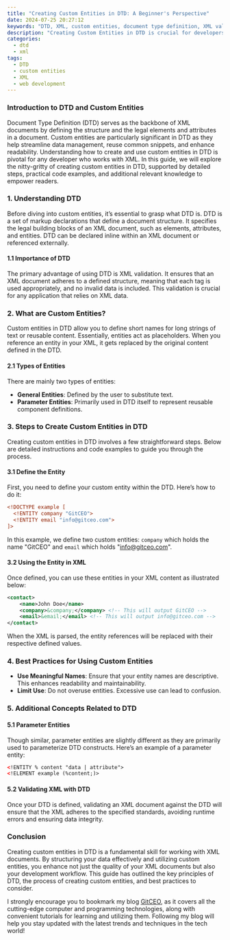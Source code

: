 ```yaml
---
title: "Creating Custom Entities in DTD: A Beginner's Perspective"
date: 2024-07-25 20:27:12
keywords: "DTD, XML, custom entities, document type definition, XML validation"
description: "Creating Custom Entities in DTD is crucial for developers dealing with XML. This guide provides a comprehensive understanding of how to define and use custom entities in Document Type Definitions. Learn the importance of DTD in XML validation, explore detailed steps to create custom entities, and understand various related concepts that facilitate effective XML handling. This article serves as an exhaustive tutorial for beginners aiming to gain a solid footing in working with DTD. Readers will also find insightful perspectives on the relevance and applications of DTD in modern web technologies."
categories:
  - dtd
  - xml
tags:
  - DTD
  - custom entities
  - XML
  - web development
---
```


### Introduction to DTD and Custom Entities

Document Type Definition (DTD) serves as the backbone of XML documents by defining the structure and the legal elements and attributes in a document. Custom entities are particularly significant in DTD as they help streamline data management, reuse common snippets, and enhance readability. Understanding how to create and use custom entities in DTD is pivotal for any developer who works with XML. In this guide, we will explore the nitty-gritty of creating custom entities in DTD, supported by detailed steps, practical code examples, and additional relevant knowledge to empower readers.

<!-- more -->

### 1. Understanding DTD

Before diving into custom entities, it’s essential to grasp what DTD is. DTD is a set of markup declarations that define a document structure. It specifies the legal building blocks of an XML document, such as elements, attributes, and entities. DTD can be declared inline within an XML document or referenced externally. 

#### 1.1 Importance of DTD

The primary advantage of using DTD is XML validation. It ensures that an XML document adheres to a defined structure, meaning that each tag is used appropriately, and no invalid data is included. This validation is crucial for any application that relies on XML data.

### 2. What are Custom Entities?

Custom entities in DTD allow you to define short names for long strings of text or reusable content. Essentially, entities act as placeholders. When you reference an entity in your XML, it gets replaced by the original content defined in the DTD.

#### 2.1 Types of Entities

There are mainly two types of entities:
- **General Entities**: Defined by the user to substitute text.
- **Parameter Entities**: Primarily used in DTD itself to represent reusable component definitions.

### 3. Steps to Create Custom Entities in DTD

Creating custom entities in DTD involves a few straightforward steps. Below are detailed instructions and code examples to guide you through the process.

#### 3.1 Define the Entity

First, you need to define your custom entity within the DTD. Here’s how to do it:

```xml
<!DOCTYPE example [
  <!ENTITY company "GitCEO">
  <!ENTITY email "info@gitceo.com">
]>
```

In this example, we define two custom entities: `company` which holds the name "GitCEO" and `email` which holds "info@gitceo.com".

#### 3.2 Using the Entity in XML

Once defined, you can use these entities in your XML content as illustrated below:

```xml
<contact>
    <name>John Doe</name>
    <company>&company;</company> <!-- This will output GitCEO -->
    <email>&email;</email> <!-- This will output info@gitceo.com -->
</contact>
```

When the XML is parsed, the entity references will be replaced with their respective defined values.

### 4. Best Practices for Using Custom Entities

- **Use Meaningful Names**: Ensure that your entity names are descriptive. This enhances readability and maintainability.
- **Limit Use**: Do not overuse entities. Excessive use can lead to confusion.

### 5. Additional Concepts Related to DTD

#### 5.1 Parameter Entities

Though similar, parameter entities are slightly different as they are primarily used to parameterize DTD constructs. Here’s an example of a parameter entity:

```xml
<!ENTITY % content "data | attribute">
<!ELEMENT example (%content;)>
```

#### 5.2 Validating XML with DTD

Once your DTD is defined, validating an XML document against the DTD will ensure that the XML adheres to the specified standards, avoiding runtime errors and ensuring data integrity.

### Conclusion

Creating custom entities in DTD is a fundamental skill for working with XML documents. By structuring your data effectively and utilizing custom entities, you enhance not just the quality of your XML documents but also your development workflow. This guide has outlined the key principles of DTD, the process of creating custom entities, and best practices to consider. 

I strongly encourage you to bookmark my blog [GitCEO](https://gitceo.com), as it covers all the cutting-edge computer and programming technologies, along with convenient tutorials for learning and utilizing them. Following my blog will help you stay updated with the latest trends and techniques in the tech world!